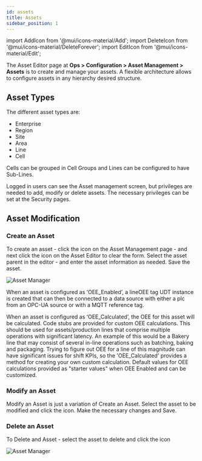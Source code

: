```yaml
---
id: assets
title: Assets
sidebar_position: 1
---
```


import AddIcon from '@mui/icons-material/Add';
import DeleteIcon from '@mui/icons-material/DeleteForever';
import EditIcon from '@mui/icons-material/Edit';

The Asset Editor page at **Ops > Configuration > Asset Management > Assets** is to create and manage your assets.  A flexible architecture allows to configure assets in any hierarchy desired structure.

## Asset Types
The different asset types are:
 - Enterprise
 - Region
 - Site 
 - Area
 - Line
 - Cell

Cells can be grouped in Cell Groups and Lines can be configured to have Sub-Lines.

Logged in users can see the Asset management screen, but privileges are needed to add, modify or delete assets.  The necessary privileges can be set at the Security pages.


## Asset Modification

### Create an Asset

To create an asset - click the <AddIcon fontSize="small" /> icon on the Asset Management page - and next click the <AddIcon fontSize="small" /> icon on the Asset Editor to clear the form.  Select the asset parent in the editor - and enter the asset information as needed.  Save the asset.

![Asset Manager](/img/AssetsCreateAsset.png)


When an asset is configured as ‘OEE_Enabled’, a lineOEE tag UDT instance is created that can then be connected to a data source with either a plc from an OPC-UA source or with a MQTT reference tag.

When an asset is configured as ‘OEE_Calculated’, the OEE for this asset will be calculated. Code stubs are provided for custom OEE calculations. This should be used for assets/production lines that comprise multiple operations with significant latency. An example of this would be a Bakery line that may consist of several in-line operations such as batching, baking and packaging. Trying to figure out OEE for a line of this magnitude can have significant issues for shift KPIs, so the 'OEE_Calculated' provides a method for creating your own custom calculation.
Default values for OEE calculations provided as "starter values" when OEE Enabled and can be customized.


### Modify an Asset

Modify an Asset is just a variation of Create an Asset.  Select the asset to be modified and click the <EditIcon fontSize="small" /> icon.  Make the  necessary changes and Save.


### Delete an Asset

To Delete and Asset - select the asset to delete and click the <DeleteIcon fontSize="small" /> icon

![Asset Manager](/img/AssetsDeleteAsset.png)

